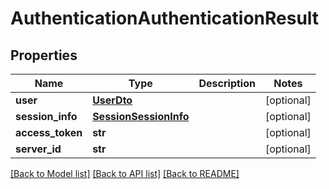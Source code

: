 # AuthenticationAuthenticationResult

## Properties
Name | Type | Description | Notes
------------ | ------------- | ------------- | -------------
**user** | [**UserDto**](UserDto.md) |  | [optional] 
**session_info** | [**SessionSessionInfo**](SessionSessionInfo.md) |  | [optional] 
**access_token** | **str** |  | [optional] 
**server_id** | **str** |  | [optional] 

[[Back to Model list]](../README.md#documentation-for-models) [[Back to API list]](../README.md#documentation-for-api-endpoints) [[Back to README]](../README.md)

